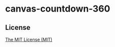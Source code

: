 # canvas-countdown-360

## License

[The MIT License (MIT)](https://georapbox.mit-license.org/@2018)
